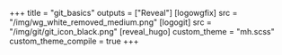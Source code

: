 +++
title = "git_basics"
outputs = ["Reveal"]
[logowgfix]
src = "/img/wg_white_removed_medium.png"
[logogit]
src = "/img/git/git_icon_black.png"
[reveal_hugo]
custom_theme = "mh.scss"
custom_theme_compile = true
+++
